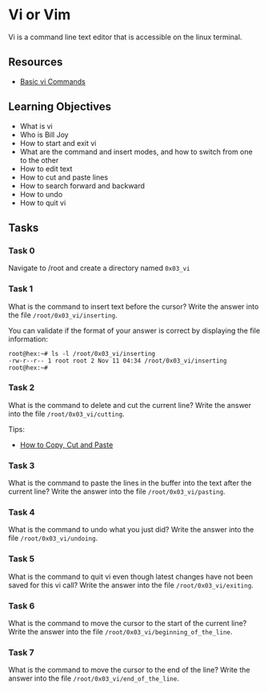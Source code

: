 # Vi or Vim
Vi is a command line text editor that is accessible on the linux terminal.

## Resources
- [Basic vi Commands](https://www.cs.colostate.edu/helpdocs/vi.html)

## Learning Objectives
- What is vi
- Who is Bill Joy
- How to start and exit vi
- What are the command and insert modes, and how to switch from one to the other
- How to edit text
- How to cut and paste lines
- How to search forward and backward
- How to undo
- How to quit vi

## Tasks

### Task 0
Navigate to /root and create a directory named `0x03_vi`

### Task 1
What is the command to insert text before the cursor?
Write the answer into the file `/root/0x03_vi/inserting`.

You can validate if the format of your answer is correct by displaying the file information:

```
root@hex:~# ls -l /root/0x03_vi/inserting
-rw-r--r-- 1 root root 2 Nov 11 04:34 /root/0x03_vi/inserting
root@hex:~#
```

### Task 2
What is the command to delete and cut the current line?
Write the answer into the file `/root/0x03_vi/cutting`.

Tips:
- [How to Copy, Cut and Paste](https://linuxize.com/post/how-to-copy-cut-paste-in-vim/)

### Task 3
What is the command to paste the lines in the buffer into the text after the current line?
Write the answer into the file `/root/0x03_vi/pasting`.

### Task 4
What is the command to undo what you just did?
Write the answer into the file `/root/0x03_vi/undoing`.

### Task 5
What is the command to quit vi even though latest changes have not been saved for this vi call?
Write the answer into the file `/root/0x03_vi/exiting`.

### Task 6
What is the command to move the cursor to the start of the current line?
Write the answer into the file `/root/0x03_vi/beginning_of_the_line`.

### Task 7
What is the command to move the cursor to the end of the line?
Write the answer into the file `/root/0x03_vi/end_of_the_line`.

